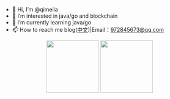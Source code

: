 - 👋 Hi, I’m @qimeila
- 👀 I’m interested in java/go and blockchain
- 🌱 I’m currently learning java/go
- 📫 How to reach me blog([中文](https://qimeila.gitee.io/))|Email：972845673@qq.com
<div align="center">
  <img height="137px" src="https://github-readme-stats.vercel.app/api?username=qimeila&theme=blue" />
  <img height="137px" src="https://github-readme-stats.vercel.app/api/top-langs/?username=qimeila&theme=blue" />
</div>
